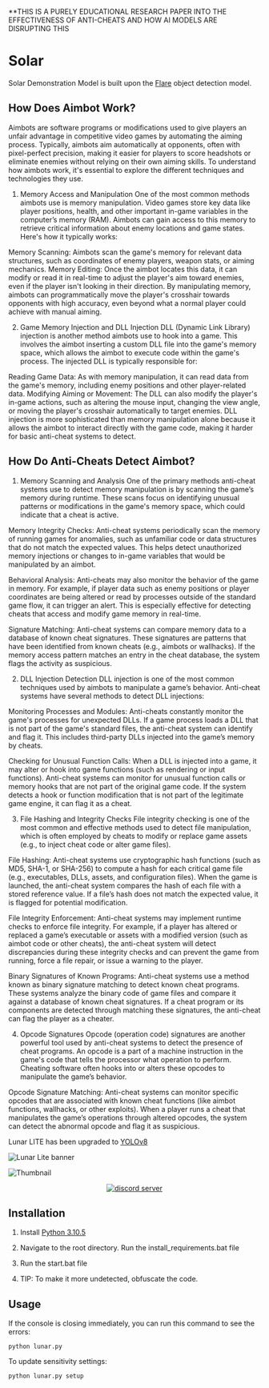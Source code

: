 **THIS IS A PURELY EDUCATIONAL RESEARCH PAPER INTO THE EFFECTIVENESS OF ANTI-CHEATS AND HOW AI MODELS ARE DISRUPTING THIS

# Solar
Solar Demonstration Model is built upon the [Flare](https://github.com/zeyad-mansour/lunar) object detection model. 

## How Does Aimbot Work?

Aimbots are software programs or modifications used to give players an unfair advantage in competitive video games by automating the aiming process. Typically, aimbots aim automatically at opponents, often with pixel-perfect precision, making it easier for players to score headshots or eliminate enemies without relying on their own aiming skills. To understand how aimbots work, it's essential to explore the different techniques and technologies they use.

1. Memory Access and Manipulation
One of the most common methods aimbots use is memory manipulation. Video games store key data like player positions, health, and other important in-game variables in the computer’s memory (RAM). Aimbots can gain access to this memory to retrieve critical information about enemy locations and game states. Here's how it typically works:

Memory Scanning: Aimbots scan the game's memory for relevant data structures, such as coordinates of enemy players, weapon stats, or aiming mechanics.
Memory Editing: Once the aimbot locates this data, it can modify or read it in real-time to adjust the player's aim toward enemies, even if the player isn't looking in their direction.
By manipulating memory, aimbots can programmatically move the player's crosshair towards opponents with high accuracy, even beyond what a normal player could achieve with manual aiming.

2. Game Memory Injection and DLL Injection
DLL (Dynamic Link Library) injection is another method aimbots use to hook into a game. This involves the aimbot inserting a custom DLL file into the game's memory space, which allows the aimbot to execute code within the game's process. The injected DLL is typically responsible for:

Reading Game Data: As with memory manipulation, it can read data from the game's memory, including enemy positions and other player-related data.
Modifying Aiming or Movement: The DLL can also modify the player's in-game actions, such as altering the mouse input, changing the view angle, or moving the player's crosshair automatically to target enemies.
DLL injection is more sophisticated than memory manipulation alone because it allows the aimbot to interact directly with the game code, making it harder for basic anti-cheat systems to detect.

## How Do Anti-Cheats Detect Aimbot?
1. Memory Scanning and Analysis
One of the primary methods anti-cheat systems use to detect memory manipulation is by scanning the game’s memory during runtime. These scans focus on identifying unusual patterns or modifications in the game's memory space, which could indicate that a cheat is active.

Memory Integrity Checks: Anti-cheat systems periodically scan the memory of running games for anomalies, such as unfamiliar code or data structures that do not match the expected values. This helps detect unauthorized memory injections or changes to in-game variables that would be manipulated by an aimbot.

Behavioral Analysis: Anti-cheats may also monitor the behavior of the game in memory. For example, if player data such as enemy positions or player coordinates are being altered or read by processes outside of the standard game flow, it can trigger an alert. This is especially effective for detecting cheats that access and modify game memory in real-time.

Signature Matching: Anti-cheat systems can compare memory data to a database of known cheat signatures. These signatures are patterns that have been identified from known cheats (e.g., aimbots or wallhacks). If the memory access pattern matches an entry in the cheat database, the system flags the activity as suspicious.

2. DLL Injection Detection
DLL injection is one of the most common techniques used by aimbots to manipulate a game’s behavior. Anti-cheat systems have several methods to detect DLL injections:

Monitoring Processes and Modules: Anti-cheats constantly monitor the game's processes for unexpected DLLs. If a game process loads a DLL that is not part of the game's standard files, the anti-cheat system can identify and flag it. This includes third-party DLLs injected into the game’s memory by cheats.

Checking for Unusual Function Calls: When a DLL is injected into a game, it may alter or hook into game functions (such as rendering or input functions). Anti-cheat systems can monitor for unusual function calls or memory hooks that are not part of the original game code. If the system detects a hook or function modification that is not part of the legitimate game engine, it can flag it as a cheat.

3. File Hashing and Integrity Checks
File integrity checking is one of the most common and effective methods used to detect file manipulation, which is often employed by cheats to modify or replace game assets (e.g., to inject cheat code or alter game files).

File Hashing: Anti-cheat systems use cryptographic hash functions (such as MD5, SHA-1, or SHA-256) to compute a hash for each critical game file (e.g., executables, DLLs, assets, and configuration files). When the game is launched, the anti-cheat system compares the hash of each file with a stored reference value. If a file’s hash does not match the expected value, it is flagged for potential modification.

File Integrity Enforcement: Anti-cheat systems may implement runtime checks to enforce file integrity. For example, if a player has altered or replaced a game’s executable or assets with a modified version (such as aimbot code or other cheats), the anti-cheat system will detect discrepancies during these integrity checks and can prevent the game from running, force a file repair, or issue a warning to the player.

Binary Signatures of Known Programs: Anti-cheat systems use a method known as binary signature matching to detect known cheat programs. These systems analyze the binary code of game files and compare it against a database of known cheat signatures. If a cheat program or its components are detected through matching these signatures, the anti-cheat can flag the player as a cheater.

4. Opcode Signatures
Opcode (operation code) signatures are another powerful tool used by anti-cheat systems to detect the presence of cheat programs. An opcode is a part of a machine instruction in the game's code that tells the processor what operation to perform. Cheating software often hooks into or alters these opcodes to manipulate the game’s behavior.

Opcode Signature Matching: Anti-cheat systems can monitor specific opcodes that are associated with known cheat functions (like aimbot functions, wallhacks, or other exploits). When a player runs a cheat that manipulates the game’s operations through altered opcodes, the system can detect the abnormal opcode and flag it as suspicious.




Lunar LITE has been upgraded to [YOLOv8](https://github.com/ultralytics/ultralytics)

![Lunar Lite banner](https://github.com/user-attachments/assets/05864acf-cdd1-484f-be79-fa4a9643e8c2)

![Thumbnail](https://github.com/user-attachments/assets/afa30dd2-8168-4c64-999e-bedb0bef4dec)

<div align="center">

  
[![discord server](https://ucarecdn.com/38366345-9cd9-47e2-b4b5-f3586975d0e6/lunar.svg)](https://discord.gg/St8xd8d9Ts)


</div>


## Installation

1. Install [Python 3.10.5](https://www.python.org/downloads/release/python-3105/)

2. Navigate to the root directory. Run the install_requirements.bat file

3. Run the start.bat file

4. TIP: To make it more undetected, obfuscate the code. 

## Usage
If the console is closing immediately, you can run this command to see the errors:
```           
python lunar.py
```
To update sensitivity settings:
```           
python lunar.py setup
```

